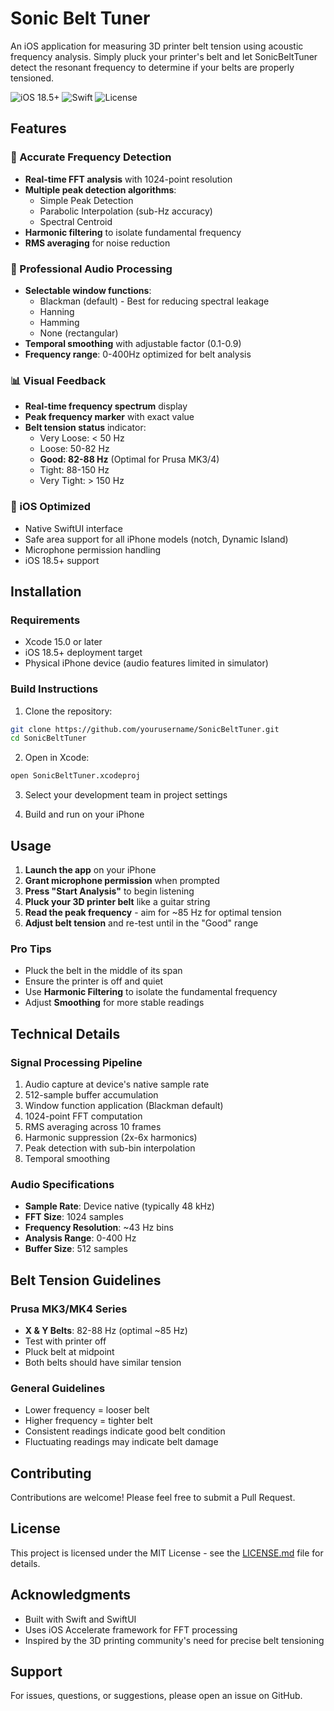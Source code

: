 # Sonic Belt Tuner

An iOS application for measuring 3D printer belt tension using acoustic frequency analysis. Simply pluck your printer's belt and let SonicBeltTuner detect the resonant frequency to determine if your belts are properly tensioned.

![iOS 18.5+](https://img.shields.io/badge/iOS-18.5%2B-blue.svg)
![Swift](https://img.shields.io/badge/Swift-5.0-orange.svg)
![License](https://img.shields.io/badge/License-MIT-green.svg)

## Features

### 🎯 Accurate Frequency Detection
- **Real-time FFT analysis** with 1024-point resolution
- **Multiple peak detection algorithms**:
  - Simple Peak Detection
  - Parabolic Interpolation (sub-Hz accuracy)
  - Spectral Centroid
- **Harmonic filtering** to isolate fundamental frequency
- **RMS averaging** for noise reduction

### 🎨 Professional Audio Processing
- **Selectable window functions**:
  - Blackman (default) - Best for reducing spectral leakage
  - Hanning
  - Hamming
  - None (rectangular)
- **Temporal smoothing** with adjustable factor (0.1-0.9)
- **Frequency range**: 0-400Hz optimized for belt analysis

### 📊 Visual Feedback
- **Real-time frequency spectrum** display
- **Peak frequency marker** with exact value
- **Belt tension status** indicator:
  - Very Loose: < 50 Hz
  - Loose: 50-82 Hz
  - **Good: 82-88 Hz** (Optimal for Prusa MK3/4)
  - Tight: 88-150 Hz
  - Very Tight: > 150 Hz

### 📱 iOS Optimized
- Native SwiftUI interface
- Safe area support for all iPhone models (notch, Dynamic Island)
- Microphone permission handling
- iOS 18.5+ support

## Installation

### Requirements
- Xcode 15.0 or later
- iOS 18.5+ deployment target
- Physical iPhone device (audio features limited in simulator)

### Build Instructions

1. Clone the repository:
```bash
git clone https://github.com/yourusername/SonicBeltTuner.git
cd SonicBeltTuner
```

2. Open in Xcode:
```bash
open SonicBeltTuner.xcodeproj
```

3. Select your development team in project settings

4. Build and run on your iPhone

## Usage

1. **Launch the app** on your iPhone
2. **Grant microphone permission** when prompted
3. **Press "Start Analysis"** to begin listening
4. **Pluck your 3D printer belt** like a guitar string
5. **Read the peak frequency** - aim for ~85 Hz for optimal tension
6. **Adjust belt tension** and re-test until in the "Good" range

### Pro Tips
- Pluck the belt in the middle of its span
- Ensure the printer is off and quiet
- Use **Harmonic Filtering** to isolate the fundamental frequency
- Adjust **Smoothing** for more stable readings

## Technical Details

### Signal Processing Pipeline
1. Audio capture at device's native sample rate
2. 512-sample buffer accumulation
3. Window function application (Blackman default)
4. 1024-point FFT computation
5. RMS averaging across 10 frames
6. Harmonic suppression (2x-6x harmonics)
7. Peak detection with sub-bin interpolation
8. Temporal smoothing

### Audio Specifications
- **Sample Rate**: Device native (typically 48 kHz)
- **FFT Size**: 1024 samples
- **Frequency Resolution**: ~43 Hz bins
- **Analysis Range**: 0-400 Hz
- **Buffer Size**: 512 samples

## Belt Tension Guidelines

### Prusa MK3/MK4 Series
- **X & Y Belts**: 82-88 Hz (optimal ~85 Hz)
- Test with printer off
- Pluck belt at midpoint
- Both belts should have similar tension

### General Guidelines
- Lower frequency = looser belt
- Higher frequency = tighter belt
- Consistent readings indicate good belt condition
- Fluctuating readings may indicate belt damage

## Contributing

Contributions are welcome! Please feel free to submit a Pull Request.

## License

This project is licensed under the MIT License - see the [LICENSE.md](LICENSE.md) file for details.

## Acknowledgments

- Built with Swift and SwiftUI
- Uses iOS Accelerate framework for FFT processing
- Inspired by the 3D printing community's need for precise belt tensioning

## Support

For issues, questions, or suggestions, please open an issue on GitHub.
